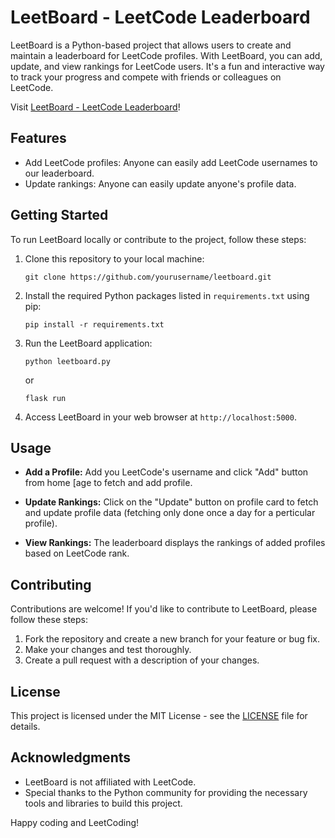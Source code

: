 # LeetBoard - LeetCode Leaderboard

LeetBoard is a Python-based project that allows users to create and maintain a leaderboard for LeetCode profiles. With LeetBoard, you can add, update, and view rankings for LeetCode users. It's a fun and interactive way to track your progress and compete with friends or colleagues on LeetCode.

Visit [LeetBoard - LeetCode Leaderboard](http://leetboard.artizote.com)!

## Features

- Add LeetCode profiles: Anyone can easily add LeetCode usernames to our leaderboard.
- Update rankings: Anyone can easily update anyone's profile data.

## Getting Started

To run LeetBoard locally or contribute to the project, follow these steps:

1. Clone this repository to your local machine:

   ```shell
   git clone https://github.com/yourusername/leetboard.git
   ```

2. Install the required Python packages listed in `requirements.txt` using pip:

   ```shell
   pip install -r requirements.txt
   ```

3. Run the LeetBoard application:

   ```shell
   python leetboard.py
   ```
   or
   ```shell
   flask run
   ```

4. Access LeetBoard in your web browser at `http://localhost:5000`.

## Usage

- **Add a Profile:** Add you LeetCode's username and click "Add" button from home [age to fetch and add profile.

- **Update Rankings:** Click on the "Update" button on profile card to fetch and update profile data (fetching only done once a day for a perticular profile).

- **View Rankings:** The leaderboard displays the rankings of added profiles based on LeetCode rank.

## Contributing

Contributions are welcome! If you'd like to contribute to LeetBoard, please follow these steps:

1. Fork the repository and create a new branch for your feature or bug fix.
2. Make your changes and test thoroughly.
3. Create a pull request with a description of your changes.

## License

This project is licensed under the MIT License - see the [LICENSE](LICENSE) file for details.

## Acknowledgments

- LeetBoard is not affiliated with LeetCode.
- Special thanks to the Python community for providing the necessary tools and libraries to build this project.

Happy coding and LeetCoding!
